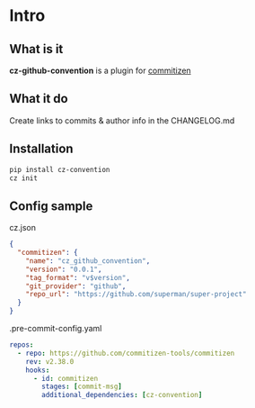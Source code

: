 # Intro

## What is it

**cz-github-convention** is a plugin for [commitizen](https://github.com/commitizen-tools/commitizen)

## What it do

Create links to commits & author info in the CHANGELOG.md

## Installation

```sh
pip install cz-convention
cz init
```

## Config sample

cz.json

```json
{
  "commitizen": {
    "name": "cz_github_convention",
    "version": "0.0.1",
    "tag_format": "v$version",
    "git_provider": "github",
    "repo_url": "https://github.com/superman/super-project"
  }
}
```

.pre-commit-config.yaml

```yaml
repos:
  - repo: https://github.com/commitizen-tools/commitizen
    rev: v2.38.0
    hooks:
      - id: commitizen
        stages: [commit-msg]
        additional_dependencies: [cz-convention]
```